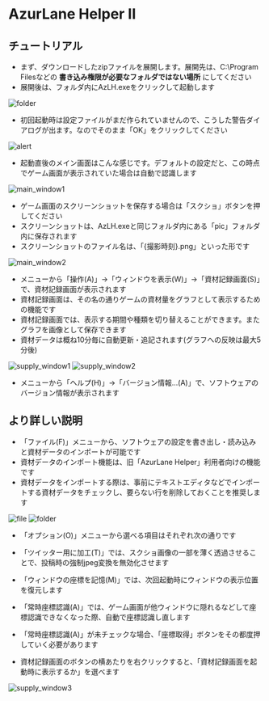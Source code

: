 # AzurLane Helper II

## チュートリアル

- まず、ダウンロードしたzipファイルを展開します。展開先は、C:\Program Filesなどの **書き込み権限が必要なフォルダではない場所** にしてください
- 展開後は、フォルダ内にAzLH.exeをクリックして起動します

![folder](https://user-images.githubusercontent.com/3734392/32979928-531655da-cca1-11e7-8d2f-f79ddbb74e13.png)

- 初回起動時は設定ファイルがまだ作られていませんので、こうした警告ダイアログが出ます。なのでそのまま「OK」をクリックしてください

![alert](https://user-images.githubusercontent.com/3734392/32979944-83cf6360-cca1-11e7-804e-91a5f8192d18.png)

- 起動直後のメイン画面はこんな感じです。デフォルトの設定だと、この時点でゲーム画面が表示されていた場合は自動で認識します

![main_window1](https://user-images.githubusercontent.com/3734392/32979961-c862a230-cca1-11e7-9138-e5348dcbd463.png)

- ゲーム画面のスクリーンショットを保存する場合は「スクショ」ボタンを押してください
- スクリーンショットは、AzLH.exeと同じフォルダ内にある「pic」フォルダ内に保存されます
- スクリーンショットのファイル名は、「{撮影時刻}.png」といった形です

![main_window2](https://user-images.githubusercontent.com/3734392/32980002-589b5ffe-cca2-11e7-8c11-a17b03cc9aa4.png)

- メニューから「操作(A)」→「ウィンドウを表示(W)」→「資材記録画面(S)」で、資材記録画面が表示されます
- 資材記録画面は、その名の通りゲームの資材量をグラフとして表示するための機能です
- 資材記録画面では、表示する期間や種類を切り替えることができます。またグラフを画像として保存できます
- 資材データは概ね10分毎に自動更新・追記されます(グラフへの反映は最大5分後)

![supply_window1](https://user-images.githubusercontent.com/3734392/32980043-1f90b8de-cca3-11e7-982b-ef90e3870d59.png)
![supply_window2](https://user-images.githubusercontent.com/3734392/32980059-6191205c-cca3-11e7-9a0d-3a2851c86ce7.png)

- メニューから「ヘルプ(H)」→「バージョン情報...(A)」で、ソフトウェアのバージョン情報が表示されます

## より詳しい説明

- 「ファイル(F)」メニューから、ソフトウェアの設定を書き出し・読み込みと資材データのインポートが可能です
- 資材データのインポート機能は、旧「AzurLane Helper」利用者向けの機能です
- 資材データをインポートする際は、事前にテキストエディタなどでインポートする資材データをチェックし、要らない行を削除しておくことを推奨します

![file](https://user-images.githubusercontent.com/3734392/32980111-022ed5e0-cca4-11e7-9677-9e827be3dbc5.png)
![folder](https://user-images.githubusercontent.com/3734392/32980131-6cda8b96-cca4-11e7-9fa6-405c7ab3957e.png)

- 「オプション(O)」メニューから選べる項目はそれぞれ次の通りです
 - 「ツイッター用に加工(T)」では、スクショ画像の一部を薄く透過させることで、投稿時の強制jpeg変換を無効化させます
 - 「ウィンドウの座標を記憶(M)」では、次回起動時にウィンドウの表示位置を復元します
 - 「常時座標認識(A)」では、ゲーム画面が他ウィンドウに隠れるなどして座標認識できなくなった際、自動で座標認識し直します
 - 「常時座標認識(A)」が未チェックな場合、「座標取得」ボタンをその都度押していく必要があります

- 資材記録画面のボタンの横あたりを右クリックすると、「資材記録画面を起動時に表示するか」を選べます

![supply_window3](https://user-images.githubusercontent.com/3734392/32980165-1efc82d4-cca5-11e7-9a20-4b592ea77d95.png)
